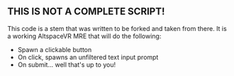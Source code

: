 ## THIS IS NOT A COMPLETE SCRIPT!

This code is a stem that was written to be forked and taken from there. It is a working AltspaceVR MRE that will do the following:
* Spawn a clickable button
* On click, spawns an unfiltered text input prompt
* On submit... well that's up to you!
